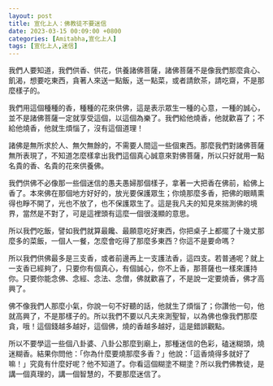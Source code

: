 ```yaml
---
layout: post
title: 宣化上人：佛教徒不要迷信
date: 2023-03-15 00:09:00 +0800
categories: [Amitabha,宣化上人]
tags: [宣化上人,迷信]
---
```

我們人要知道，我們供香、供花，供養諸佛菩薩，諸佛菩薩不是像我們那麼貪心、飢渴，想要吃東西，貪著人來送一點飯，送一點菜，或者請飲茶，請吃齋，不是那麼樣子的。

我們用這個種種的香，種種的花來供佛，這是表示眾生一種的心意，一種的誠心，並不是諸佛菩薩一定就享受這個，以這個為樂了。我們給他燒香，他就歡喜了；不給他燒香，他就生煩惱了，沒有這個道理！

諸佛是無所求於人、無欠無餘的，不需要人間這一些個東西。那麼我們對諸佛菩薩無所表現了，不知道怎麼樣拿出我們這個真心誠意來對佛菩薩，所以只好就用一點名貴的香、名貴的花來供養佛。

我們供佛不必像那一些個迷信的愚夫愚婦那個樣子，拿著一大把香在佛前，給佛上香了。本來佛在那個地方好好的，放光要保護眾生；你燒那麼多香，把佛的眼睛熏得也睜不開了，光也不放了，也不保護眾生了。這是我凡夫的知見來揣測佛的境界，當然是不對了，可是這裡頭有這麼一個很淺顯的意思。

所以我們吃飯，譬如我們就算最饞、最願意吃好東西，你把桌子上都擺了十幾丈那麼多的菜飯，一個人一餐，怎麼會吃得了那麼多東西？你這不是要命嗎？

所以我們供佛最多是三支香，或者前邊再上一支護法香，這四支。若普通呢？就上一支香已經夠了，只要你有個真心，有個誠心，你不上香，那菩薩也一樣來護持你。只要你能念佛、念經、念法、念僧，佛就歡喜了，不是說一定要燒香，佛才高興了。

佛不像我們人那麼小氣，你說一句不好聽的話，他就生了煩惱了；你讚他一句，他就高興了，不是那樣子的。所以我們不要以凡夫來測聖智，以為佛也像我們那麼貪，哦！這個錢越多越好，這個佛，燒的香越多越好，這是錯誤觀點。

所以不要學這一些個八卦婆、八卦公那麼到廟上，那種迷信的色彩，磕迷糊頭，燒迷糊香。結果你問他：「你為什麼要燒那麼多香？」他說：「這香燒得多就好了嘛！」究竟有什麼好呢？他不知道了。你看這個糊塗不糊塗？所以我們佛教徒，是講一個真理的，講一個智慧的，不要那麼迷信了。